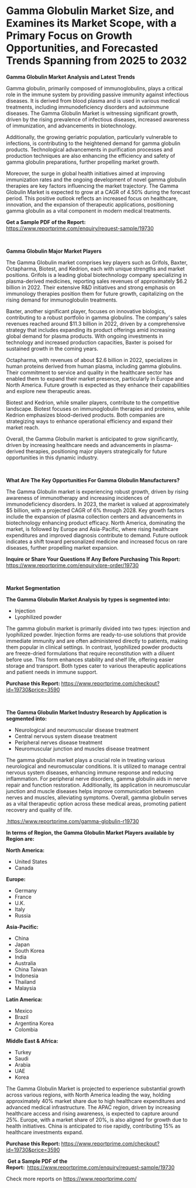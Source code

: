 <p><h1>Gamma Globulin Market Size, and Examines its Market Scope, with a Primary Focus on Growth Opportunities, and Forecasted Trends Spanning from 2025 to 2032</h1></p><p><strong>Gamma Globulin Market Analysis and Latest Trends</strong></p>
<p><p>Gamma globulin, primarily composed of immunoglobulins, plays a critical role in the immune system by providing passive immunity against infectious diseases. It is derived from blood plasma and is used in various medical treatments, including immunodeficiency disorders and autoimmune diseases. The Gamma Globulin Market is witnessing significant growth, driven by the rising prevalence of infectious diseases, increased awareness of immunization, and advancements in biotechnology.</p><p>Additionally, the growing geriatric population, particularly vulnerable to infections, is contributing to the heightened demand for gamma globulin products. Technological advancements in purification processes and production techniques are also enhancing the efficiency and safety of gamma globulin preparations, further propelling market growth. </p><p>Moreover, the surge in global health initiatives aimed at improving immunization rates and the ongoing development of novel gamma globulin therapies are key factors influencing the market trajectory. The Gamma Globulin Market is expected to grow at a CAGR of 4.50% during the forecast period. This positive outlook reflects an increased focus on healthcare, innovation, and the expansion of therapeutic applications, positioning gamma globulin as a vital component in modern medical treatments.</p></p>
<p><strong>Get a Sample PDF of the Report:&nbsp;</strong> <a href="https://www.reportprime.com/enquiry/request-sample/19730?utm_campaign=2251&utm_medium=2&utm_source=Github&utm_content=ia&utm_term=20032025&utm_id=gamma-globulin">https://www.reportprime.com/enquiry/request-sample/19730</a></p>
<p>&nbsp;</p>
<p><strong>Gamma Globulin Major Market Players</strong></p>
<p><p>The Gamma Globulin market comprises key players such as Grifols, Baxter, Octapharma, Biotest, and Kedrion, each with unique strengths and market positions. Grifols is a leading global biotechnology company specializing in plasma-derived medicines, reporting sales revenues of approximately $6.2 billion in 2022. Their extensive R&D initiatives and strong emphasis on immunology therapies position them for future growth, capitalizing on the rising demand for immunoglobulin treatments.</p><p>Baxter, another significant player, focuses on innovative biologics, contributing to a robust portfolio in gamma globulins. The company's sales revenues reached around $11.3 billion in 2022, driven by a comprehensive strategy that includes expanding its product offerings amid increasing global demand for plasma products. With ongoing investments in technology and increased production capacities, Baxter is poised for sustained growth in the coming years.</p><p>Octapharma, with revenues of about $2.6 billion in 2022, specializes in human proteins derived from human plasma, including gamma globulins. Their commitment to service and quality in the healthcare sector has enabled them to expand their market presence, particularly in Europe and North America. Future growth is expected as they enhance their capabilities and explore new therapeutic areas.</p><p>Biotest and Kedrion, while smaller players, contribute to the competitive landscape. Biotest focuses on immunoglobulin therapies and proteins, while Kedrion emphasizes blood-derived products. Both companies are strategizing ways to enhance operational efficiency and expand their market reach.</p><p>Overall, the Gamma Globulin market is anticipated to grow significantly, driven by increasing healthcare needs and advancements in plasma-derived therapies, positioning major players strategically for future opportunities in this dynamic industry.</p></p>
<p>&nbsp;</p>
<p><strong>What Are The Key Opportunities For Gamma Globulin Manufacturers?</strong></p>
<p><p>The Gamma Globulin market is experiencing robust growth, driven by rising awareness of immunotherapy and increasing incidences of immunodeficiency disorders. In 2023, the market is valued at approximately $5 billion, with a projected CAGR of 6% through 2028. Key growth factors include the expansion of plasma collection centers and advancements in biotechnology enhancing product efficacy. North America, dominating the market, is followed by Europe and Asia-Pacific, where rising healthcare expenditures and improved diagnosis contribute to demand. Future outlook indicates a shift toward personalized medicine and increased focus on rare diseases, further propelling market expansion.</p></p>
<p><strong>Inquire or Share Your Questions If Any Before Purchasing This Report:</strong> <a href="https://www.reportprime.com/enquiry/pre-order/19730?utm_campaign=2251&utm_medium=2&utm_source=Github&utm_content=ia&utm_term=20032025&utm_id=gamma-globulin">https://www.reportprime.com/enquiry/pre-order/19730</a></p>
<p>&nbsp;</p>
<p><strong>Market Segmentation</strong></p>
<p><strong>The Gamma Globulin Market Analysis by types is segmented into:</strong></p>
<p><ul><li>Injection</li><li>Lyophilized powder</li></ul></p>
<p><p>The gamma globulin market is primarily divided into two types: injection and lyophilized powder. Injection forms are ready-to-use solutions that provide immediate immunity and are often administered directly to patients, making them popular in clinical settings. In contrast, lyophilized powder products are freeze-dried formulations that require reconstitution with a diluent before use. This form enhances stability and shelf life, offering easier storage and transport. Both types cater to various therapeutic applications and patient needs in immune support.</p></p>
<p><strong>Purchase this Report:&nbsp;</strong><a href="https://www.reportprime.com/checkout?id=19730&price=3590&utm_campaign=2251&utm_medium=2&utm_source=Github&utm_content=ia&utm_term=20032025&utm_id=gamma-globulin">https://www.reportprime.com/checkout?id=19730&price=3590</a></p>
<p>&nbsp;</p>
<p><strong>The Gamma Globulin Market Industry Research by Application is segmented into:</strong></p>
<p><ul><li>Neurological and neuromuscular disease treatment</li><li>Central nervous system disease treatment</li><li>Peripheral nerves disease treatment</li><li>Neuromuscular junction and muscles disease treatment</li></ul></p>
<p><p>The gamma globulin market plays a crucial role in treating various neurological and neuromuscular conditions. It is utilized to manage central nervous system diseases, enhancing immune response and reducing inflammation. For peripheral nerve disorders, gamma globulin aids in nerve repair and function restoration. Additionally, its application in neuromuscular junction and muscle diseases helps improve communication between nerves and muscles, alleviating symptoms. Overall, gamma globulin serves as a vital therapeutic option across these medical areas, promoting patient recovery and quality of life.</p></p>
<p><a href="https://www.reportprime.com/gamma-globulin-r19730?utm_campaign=2251&utm_medium=2&utm_source=Github&utm_content=ia&utm_term=20032025&utm_id=gamma-globulin">&nbsp;https://www.reportprime.com/gamma-globulin-r19730</a></p>
<p><strong>In terms of Region, the Gamma Globulin Market Players available by Region are:</strong></p>
<p>
    <p> <strong> North America: </strong>
        <ul>
            <li>United States</li>
            <li>Canada</li>
        </ul>
        </p> 
    <p> <strong> Europe: </strong>
        <ul>
            <li>Germany</li>
            <li>France</li>
            <li>U.K.</li>
            <li>Italy</li>
            <li>Russia</li>
        </ul>
        </p> 
    <p> <strong> Asia-Pacific: </strong>
        <ul>
            <li>China</li>
            <li>Japan</li>
            <li>South Korea</li>
            <li>India</li>
            <li>Australia</li>
            <li>China Taiwan</li>
            <li>Indonesia</li>
            <li>Thailand</li>
            <li>Malaysia</li>
        </ul>
        </p> 
    <p> <strong> Latin America: </strong>
        <ul>
            <li>Mexico</li>
            <li>Brazil</li>
            <li>Argentina Korea</li>
            <li>Colombia</li>
        </ul>
        </p> 
    <p> <strong> Middle East & Africa: </strong>
        <ul>
            <li>Turkey</li>
            <li>Saudi</li>
            <li>Arabia</li>
            <li>UAE</li>
            <li>Korea</li>
        </ul>
    </p>
    </p>
<p><p>The Gamma Globulin Market is projected to experience substantial growth across various regions, with North America leading the way, holding approximately 40% market share due to high healthcare expenditures and advanced medical infrastructure. The APAC region, driven by increasing healthcare access and rising awareness, is expected to capture around 25%. Europe, with a market share of 20%, is also aligned for growth due to health initiatives. China is anticipated to rise rapidly, contributing 15% as healthcare investments expand.</p></p>
<p><strong>Purchase this Report: </strong><a href="https://www.reportprime.com/checkout?id=19730&price=3590&utm_campaign=2251&utm_medium=2&utm_source=Github&utm_content=ia&utm_term=20032025&utm_id=gamma-globulin">https://www.reportprime.com/checkout?id=19730&price=3590</a></p>
<p>&nbsp;<strong>Get a Sample PDF of the Report:&nbsp;&nbsp;</strong><a href="https://www.reportprime.com/enquiry/request-sample/19730?utm_campaign=2251&utm_medium=2&utm_source=Github&utm_content=ia&utm_term=20032025&utm_id=gamma-globulin">https://www.reportprime.com/enquiry/request-sample/19730</a></p>
<p><strong></strong></p>
<p>Check more reports on <a href="https://www.reportprime.com/?utm_campaign=2251&utm_medium=2&utm_source=Github&utm_content=ia&utm_term=20032025&utm_id=gamma-globulin">https://www.reportprime.com/</a></p>